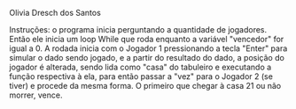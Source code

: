 Olivia Dresch dos Santos

Instruções: o programa inicia perguntando a quantidade de jogadores. Então ele inicia um loop While que roda enquanto a variável "vencedor" for igual a 0. A rodada inicia com o Jogador 1 pressionando a tecla "Enter" para simular o dado sendo jogado, e a partir do resultado do dado, a posição do jogador é alterada, sendo lida como "casa" do tabuleiro e executando a função respectiva à ela, para então passar a "vez" para o Jogador 2 (se tiver) e procede da mesma forma. O primeiro que chegar à casa 21 ou não morrer, vence.

